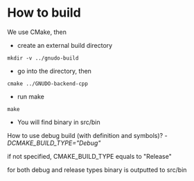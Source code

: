 # How to build
We use CMake, then

 * create an external build directory
 ~~~
 mkdir -v ../gnudo-build
 ~~~

 * go into the directory, then
 ~~~
 cmake ../GNUDO-backend-cpp
 ~~~

 * run make
 ~~~
 make 
 ~~~

 * You will find binary in src/bin


 How to use debug build (with definition and symbols)?
 *-DCMAKE_BUILD_TYPE="Debug"*

 if not specified, CMAKE_BUILD_TYPE equals to "Release"
 
 for both debug and release types binary is outputted to src/bin

